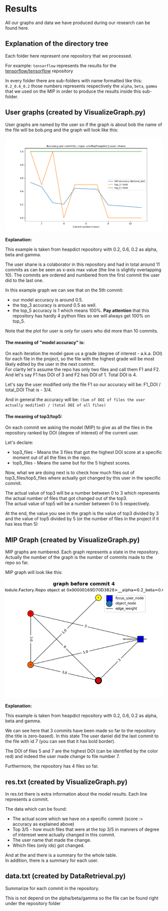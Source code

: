 # Results

All our graphs and data we have produced during our research can be found here.

## Explanation of the directory tree

Each folder here represent one repository that we processed.

For example: `tensorflow` represents the results for the [tensorflow/tensorflow](/tensorflow/tensorflow/) repository

In every folder there are sub-folders with name formatted like this:
`0.2_0.6_0.2` those numbers represents respectively the `alpha`, `beta`, `gamma`
that we used on the MIP in order to produce the results inside this sub-folder.

## User graphs (created by VisualizeGraph.py)

User graphs are named by the user so if the graph is about bob
the name of the file will be bob.png and the graph will look like this:

![user graph here](https://github.com/Mendi23/codeMIPs/raw/master/Results/heapdict/0.2_0.6_0.2/User%20graphs/shane.png)

**Explanation:**

This example is taken from heapdict repository with 0.2, 0.6, 0.2 as alpha, beta and gamma.

The user shane is a colaborator in this repository and had in total around 11 commits
as can be seen as x-axis max value (the line is slightly overlapping 10).
The commits are ordered and numbered from the first commit the user did to the last one.

In this example graph we can see that on the 5th commit:

 * our model accuracy is around 0.5.
 * the top_3 accuracy is around 0.5 as well.
 * the top_5 accuracy is 1 which means 100%. **Pay attention** that this repository has hardly 4 python files so we will always get 100% on top_5.

Note that the plot for user is only for users who did more than 10 commits.

#### The meaning of "model accuracy" is:
On each iteration the model gave us a grade (degree of interest - a.k.a. DOI) for each file in the project,
so the file with the highest grade will be most likely edited by the user in the next commit. <br/>
For clarity let's assume the repo has only two files and call them F1 and F2.
And let's say F1 has DOI of 3 and F2 has DOI of 1.
Total DOI is 4.

Let's say the user modified only the file F1 so our accuracy will be: F1_DOI / total_DOI
That is - 3/4.

And in general the accuracy will be: `(Sum of DOI of files the user actually modified) / (total DOI of all files)`

#### The meaning of top3/top5:
On each commit we asking the model (MIP) to give as all the files in the
repository ranked by DOI (degree of interest) of the current user.

Let's declare:
 * top3_files - Means the 3 files that got the highest DOI score at a specific moment out of all the files in the repo.
 * top5_files - Means the same but for the 5 highest scores.

Now, what we are doing next is to check how much files out of top3_files/top5_files
where actually got changed by this user in the specific commit.

The actual value of top3 will be a number between 0 to 3 which represents
the actual number of files that got changed out of the top3. <br />
The actual value of top5 will be a number between 0 to 5 respectively.

At the end, the value you see in the graph is the value of top3
divided by 3 and the value of top5 divided by 5 (or the number of files in the project if it has less than 5)

## MIP Graph (created by VisualizeGraph.py)

MIP graphs are numbered. Each graph represents a state in the repository.
Actually the number of the graph is the number of commits made to the repo so far.

MIP graph will look like this:

![mip graph here](https://github.com/Mendi23/codeMIPs/raw/master/Results/heapdict/0.2_0.6_0.2/MIP%20graphs/4.png)

**Explanation:**

This example is taken from heapdict repository with 0.2, 0.6, 0.2 as alpha, beta and gamma.

We can see here that 3 commits have been made so far to the repository (the title is zero-based).
In this state The user daniel did the last commit to the file with id 7 (you can see that it has bold border).

The DOI of files 5 and 7 are the highest DOI (can be identified by the color red)
and indeed the user made change to file number 7.

Furthermore, the repository has 4 files so far.


## res.txt (created by VisualizeGraph.py)

In res.txt there is extra information about the model results.
Each line represents a commit.

The data which can be found:

* The actual score which we have on a specific commit (score := accuracy as explained above)
* Top 3/5 - how much files that were at the top 3/5 in manners of degree of intereset were actually changed in this commit.
* The user name that made the change.
* Which files (only ids) got changed.

And at the and there is a summary for the whole table. <br />
In addition, there is a summary for each user.


## data.txt (created by DataRetrieval.py)

Summarize for each commit in the repository.

This is not depend on the alpha/beta/gamma so the file can be found right under the repository folder
